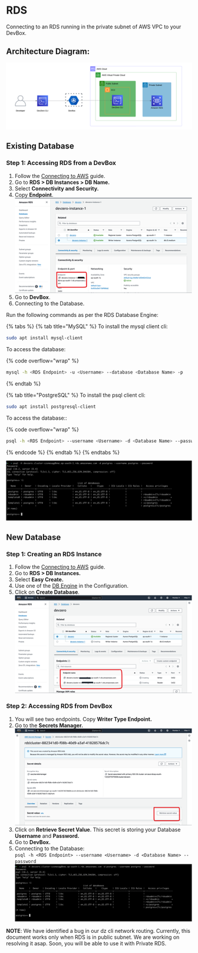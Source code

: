 # RDS
Connecting to an RDS running in the private subnet of AWS VPC to your DevBox.

## Architecture Diagram:

![image](../../../.gitbook/assets/rds-architecture.png)

## Existing Database

### Step 1: Accessing RDS from a DevBox

1. Follow the [Connecting to AWS](../../existing-network/connecting-to-aws.md) guide.
2. Go to **RDS > DB Instances > DB Name.**
3. Select **Connectivity and Security.**
4. Copy **Endpoint**.
![image](../../../.gitbook/assets/rds-endpoint.png)
5. Go to **DevBox**.
6. Connecting to the Database.

Run the following commands as per the RDS Database Engine:

{% tabs %}
{% tab title="MySQL" %}
To install the mysql client cli:

```sh
sudo apt install mysql-client
```

To access the database:

{% code overflow="wrap" %}
```bash
mysql -h <RDS Endpoint> -u <Username> --database <Database Name> -p
```
{% endtab %}

{% tab title="PostgreSQL" %}
To install the psql client cli:

```sh
sudo apt install postgresql-client
```

To access the database::

{% code overflow="wrap" %}
```bash
psql -h <RDS Endpoint> --username <Username> -d <Database Name> --password
```
{% endcode %}
{% endtab %}
{% endtabs %}

![image](../../../.gitbook/assets/rds-access.png)


## New Database

### Step 1: Creating an RDS Instance

1. Follow the [Connecting to AWS](../../existing-network/connecting-to-aws.md) guide.
2. Go to **RDS > DB Instances.**
3. Select **Easy Create.**
4. Use one of the [DB Engine](https://docs.aws.amazon.com/AmazonRDS/latest/UserGuide/USER_PerfInsights.Overview.Engines.html) in the Configuration.
5. Click on **Create Database**.
![image](../../../.gitbook/assets/rds-devzero.png)

### Step 2: Accessing RDS from DevBox
1. You will see two endpoints. Copy **Writer Type Endpoint.**
2. Go to the **Secrets Manager.**
![image](../../../.gitbook/assets/rds-secrets.png)
3. Click on **Retrieve Secret Value**. This secret is storing your Database **Username** and **Password.**
4. Go to **DevBox.**
5. Connecting to the Database:\
   `psql -h <RDS Endpoint> --username <Username> -d <Database Name> --password`
![image](../../../.gitbook/assets/rds-access.png)

**NOTE**: We have identified a bug in our dz cli network routing. Currently, this document works only when RDS is in public subnet. We are working on resolving it asap. Soon, you will be able to use it with Private RDS.

